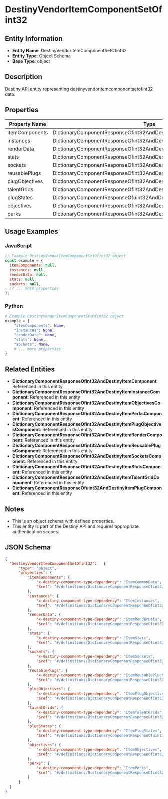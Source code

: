 # DestinyVendorItemComponentSetOfint32

## Entity Information
- **Entity Name**: DestinyVendorItemComponentSetOfint32
- **Entity Type**: Object Schema
- **Base Type**: object

## Description
Destiny API entity representing destinyvendoritemcomponentsetofint32 data.

## Properties

| Property Name | Type | Description | Required |
|---------------|------|-------------|----------|
| itemComponents | DictionaryComponentResponseOfint32AndDestinyItemComponent |  | No |
| instances | DictionaryComponentResponseOfint32AndDestinyItemInstanceComponent |  | No |
| renderData | DictionaryComponentResponseOfint32AndDestinyItemRenderComponent |  | No |
| stats | DictionaryComponentResponseOfint32AndDestinyItemStatsComponent |  | No |
| sockets | DictionaryComponentResponseOfint32AndDestinyItemSocketsComponent |  | No |
| reusablePlugs | DictionaryComponentResponseOfint32AndDestinyItemReusablePlugsComponent |  | No |
| plugObjectives | DictionaryComponentResponseOfint32AndDestinyItemPlugObjectivesComponent |  | No |
| talentGrids | DictionaryComponentResponseOfint32AndDestinyItemTalentGridComponent |  | No |
| plugStates | DictionaryComponentResponseOfuint32AndDestinyItemPlugComponent |  | No |
| objectives | DictionaryComponentResponseOfint32AndDestinyItemObjectivesComponent |  | No |
| perks | DictionaryComponentResponseOfint32AndDestinyItemPerksComponent |  | No |

## Usage Examples

### JavaScript
```javascript
// Example DestinyVendorItemComponentSetOfint32 object
const example = {
  itemComponents: null,
  instances: null,
  renderData: null,
  stats: null,
  sockets: null,
  // ... more properties
};
```

### Python
```python
# Example DestinyVendorItemComponentSetOfint32 object
example = {
    "itemComponents": None,
    "instances": None,
    "renderData": None,
    "stats": None,
    "sockets": None,
    # ... more properties
}
```

## Related Entities
- **DictionaryComponentResponseOfint32AndDestinyItemComponent**: Referenced in this entity
- **DictionaryComponentResponseOfint32AndDestinyItemInstanceComponent**: Referenced in this entity
- **DictionaryComponentResponseOfint32AndDestinyItemObjectivesComponent**: Referenced in this entity
- **DictionaryComponentResponseOfint32AndDestinyItemPerksComponent**: Referenced in this entity
- **DictionaryComponentResponseOfint32AndDestinyItemPlugObjectivesComponent**: Referenced in this entity
- **DictionaryComponentResponseOfint32AndDestinyItemRenderComponent**: Referenced in this entity
- **DictionaryComponentResponseOfint32AndDestinyItemReusablePlugsComponent**: Referenced in this entity
- **DictionaryComponentResponseOfint32AndDestinyItemSocketsComponent**: Referenced in this entity
- **DictionaryComponentResponseOfint32AndDestinyItemStatsComponent**: Referenced in this entity
- **DictionaryComponentResponseOfint32AndDestinyItemTalentGridComponent**: Referenced in this entity
- **DictionaryComponentResponseOfuint32AndDestinyItemPlugComponent**: Referenced in this entity

## Notes
- This is an object schema with defined properties.
- This entity is part of the Destiny API and requires appropriate authentication scopes.

## JSON Schema
```json
{
  "DestinyVendorItemComponentSetOfint32":   {
      "type": "object",
      "properties": {
          "itemComponents": {
              "x-destiny-component-type-dependency": "ItemCommonData",
              "$ref": "#/definitions/DictionaryComponentResponseOfint32AndDestinyItemComponent"
          },
          "instances": {
              "x-destiny-component-type-dependency": "ItemInstances",
              "$ref": "#/definitions/DictionaryComponentResponseOfint32AndDestinyItemInstanceComponent"
          },
          "renderData": {
              "x-destiny-component-type-dependency": "ItemRenderData",
              "$ref": "#/definitions/DictionaryComponentResponseOfint32AndDestinyItemRenderComponent"
          },
          "stats": {
              "x-destiny-component-type-dependency": "ItemStats",
              "$ref": "#/definitions/DictionaryComponentResponseOfint32AndDestinyItemStatsComponent"
          },
          "sockets": {
              "x-destiny-component-type-dependency": "ItemSockets",
              "$ref": "#/definitions/DictionaryComponentResponseOfint32AndDestinyItemSocketsComponent"
          },
          "reusablePlugs": {
              "x-destiny-component-type-dependency": "ItemReusablePlugs",
              "$ref": "#/definitions/DictionaryComponentResponseOfint32AndDestinyItemReusablePlugsComponent"
          },
          "plugObjectives": {
              "x-destiny-component-type-dependency": "ItemPlugObjectives",
              "$ref": "#/definitions/DictionaryComponentResponseOfint32AndDestinyItemPlugObjectivesComponent"
          },
          "talentGrids": {
              "x-destiny-component-type-dependency": "ItemTalentGrids",
              "$ref": "#/definitions/DictionaryComponentResponseOfint32AndDestinyItemTalentGridComponent"
          },
          "plugStates": {
              "x-destiny-component-type-dependency": "ItemPlugStates",
              "$ref": "#/definitions/DictionaryComponentResponseOfuint32AndDestinyItemPlugComponent"
          },
          "objectives": {
              "x-destiny-component-type-dependency": "ItemObjectives",
              "$ref": "#/definitions/DictionaryComponentResponseOfint32AndDestinyItemObjectivesComponent"
          },
          "perks": {
              "x-destiny-component-type-dependency": "ItemPerks",
              "$ref": "#/definitions/DictionaryComponentResponseOfint32AndDestinyItemPerksComponent"
          }
      }
  }
}
```
